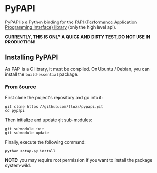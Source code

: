 # PyPAPI

PyPAPI is a Python binding for the [PAPI (Performance Application Programming
Interface) library][libpapi] (only the high level api).

**CURRENTLY, THIS IS ONLY A QUICK AND DIRTY TEST, DO NOT USE IN PRODUCTION!**

## Installing PyPAPI

As PAPI is a C library, it must be compiled. On Ubuntu / Debian, you can
install the `build-essential` package.

### From Source

First clone the project's repository and go into it:

    git clone https://github.com/flozz/pypapi.git
    cd pypapi

Then initialize and update git sub-modules:

    git submodule init
    git submodule update

Finally, execute the following command:

    python setup.py install

__NOTE:__ you may require root permission if you want to install the package
system-wild.

[libpapi]: http://icl.cs.utk.edu/papi/index.html
